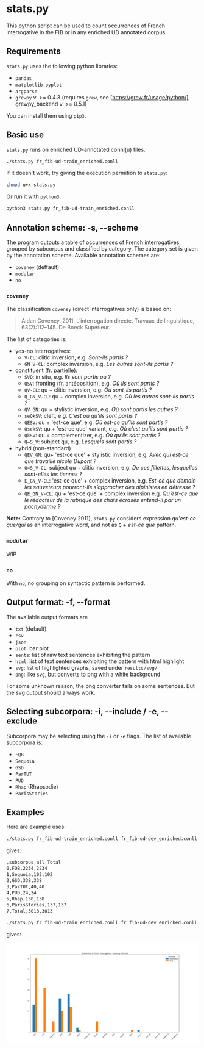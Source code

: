 # stats.py

This python script can be used to count occurrences of French interrogative in the FIB or in any enriched UD annotated corpus.

## Requirements

`stats.py` uses the following python libraries:

 * `pandas`
 * `matplotlib.pyplot`
 * `argparse`
 * `grewpy` v. >= 0.4.3 (requires `grew`, see [https://grew.fr/usage/python/], grewpy_backend v. >= 0.5.1)

You can install them using `pip3`.

## Basic use

`stats.py` runs on enriched UD-annotated connl(u) files.

```bash
./stats.py fr_fib-ud-train_enriched.conll
```

If it doesn't work, try giving the execution permition to `stats.py`:

```bash
chmod u+x stats.py
```

Or run it with `python3`:

```bash
python3 stats.py fr_fib-ud-train_enriched.conll
```

## Annotation scheme: -s, --scheme

The program outputs a table of occurrences of French interrogatives, grouped by subcorpus and classified by category. The category set is given by the annotation scheme. Available annotation schemes are:

 * `coveney` (deffault)
 * `modular`
 * `no`

### `coveney`

The classification `coveney` (direct interrogatives only) is based on:

> Aidan Coveney. 2011. L’interrogation directe. Travaux de linguistique, 63(2):112–145. De Boeck Supérieur.

The list of categories is:
 * yes-no interrogatives:
   * `V-CL`: clitic inversion, e.g. *Sont-ils partis ?*
   * `GN_V-CL`: complex inversion, e.g. *Les autres sont-ils partis ?*
 * constituent (fr. partielle):
   * `SVQ`: in situ, e.g. *Ils sont partis où ?*
   * `QSV`: fronting (fr. antéposition), e.g. *Où ils sont partis ?*
   * `QV-CL`: qu + clitic inversion, e.g. *Où sont-ils partis ?*
   * `Q_GN_V-CL`: qu + complex inversion, e.g. *Où les autres sont-ils partis ?*
   * `QV_GN`: qu + stylistic inversion, e.g. *Où sont partis les autres ?*
   * `seQkSV`: cleft, e.g. *C’est où qu’ils sont partis ?*
   * `QESV`: qu + 'est-ce que', e.g. *Où est-ce qu’ils sont partis ?*
   * `QsekSV`: qu + 'est-ce que' variant, e.g. *Où c’est qu’ils sont partis ?*
   * `QkSV`: qu + complementizer, e.g. *Où qu’ils sont partis ?*
   * `Q=S_V`: subject qu, e.g. *Lesquels sont partis ?*
 * hybrid (non-standard)
   * `QEV_GN`: qu+ 'est-ce que' + stylistic inversion, e.g. *Avec qui est-ce que travaille nicole Dupont ?*
   * `Q=S_V-CL`: subject qu + clitic inversion, e.g. *De ces fillettes, lesquelles sont-elles les tiennes ?*
   * `E_GN_V-CL`: 'est-ce que' + complex inversion, e.g. *Est-ce que demain les sauveteurs pourront-ils s’approcher des alpinistes en détresse ?*
   * `QE_GN_V-CL`: qu + 'est-ce que' + complex inversion e.g. *Qu’est-ce que le rédacteur de la rubrique des chats écrasés entend-il par un pachyderme ?*

**Note:** Contrary to [Coveney 2011], `stats.py` considers expression *qu'est-ce que/qui* as an interrogative word, and not as `Q` + *est-ce que* pattern.

### `modular`

WIP

### `no`

With `no`, no grouping on syntactic pattern is performed.


## Output format: -f, --format

The available output formats are

 * `txt` (default)
 * `csv`
 * `json`
 * `plot`: bar plot
 * `sents`: list of raw text sentences exhibiting the pattern
 * `html`: list of text sentences exhibiting the pattern with html highlight
 * `svg`: list of highlighted graphs, saved under `results/svg/`
 * `png`: like `svg`, but converts to png with a white background

For some unknown reason, the png converter fails on some sentences. But the svg output should always work.

## Selecting subcorpora: -i, --include / -e, --exclude

Subcorpora may be selecting using the `-i` or `-e` flags. The list of available subcorpora is:

 * `FQB`
 * `Sequoia`
 * `GSD`
 * `ParTUT`
 * `PUD`
 * `Rhap` (Rhapsodie)
 * `ParisStories`

## Examples

Here are example uses:

```bash
./stats.py fr_fib-ud-train_enriched.conll fr_fib-ud-dev_enriched.conll fr_fib-ud-test_enriched.conll -f csv -s no
```

gives:

```csv
,subcorpus,all,Total
0,FQB,2234,2234
1,Sequoia,102,102
2,GSD,338,338
3,ParTUT,40,40
4,PUD,24,24
5,Rhap,138,138
6,ParisStories,137,137
7,Total,3013,3013
```

```bash
./stats.py fr_fib-ud-train_enriched.conll fr_fib-ud-dev_enriched.conll fr_fib-ud-test_enriched.conll -f plot -i ParisStories Rhap
```

gives:

![Coveney distribution on spoken subcorpora](results/coveney_distr_spoken.png)